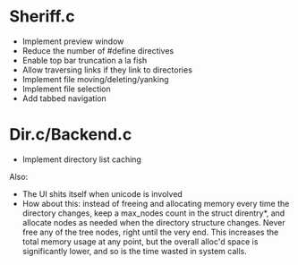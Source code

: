 # Sheriff.c
* Implement preview window
* Reduce the number of #define directives
* Enable top bar truncation a la fish
* Allow traversing links if they link to directories
* Implement file moving/deleting/yanking
* Implement file selection
* Add tabbed navigation

# Dir.c/Backend.c
* Implement directory list caching

Also:
* The UI shits itself when unicode is involved
* How about this: instead of freeing and allocating memory every time the directory changes, keep a max\_nodes count in the struct direntry*, and allocate nodes as needed when the directory structure changes. Never free any of the tree nodes, right until the very end. This increases the total memory usage at any point, but the overall alloc'd space is significantly lower, and so is the time wasted in system calls.
